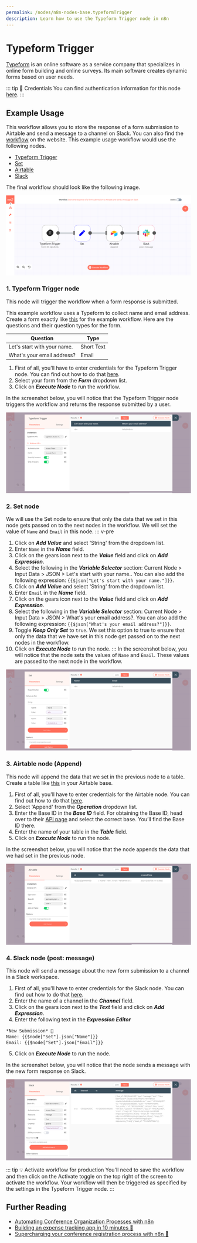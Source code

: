 ```yaml
---
permalink: /nodes/n8n-nodes-base.typeformTrigger
description: Learn how to use the Typeform Trigger node in n8n
---
```


# Typeform Trigger

[Typeform](https://www.typeform.com/) is an online software as a service company that specializes in online form building and online surveys. Its main software creates dynamic forms based on user needs.

::: tip 🔑 Credentials
You can find authentication information for this node [here](../../../credentials/Typeform/README.md).
:::


## Example Usage

This workflow allows you to store the response of a form submission to Airtable and send a message to a channel on Slack. You can also find the [workflow](https://n8n.io/workflows/916) on the website. This example usage workflow would use the following nodes.
- [Typeform Trigger]()
- [Set](../../core-nodes/Set/README.md)
- [Airtable](../../nodes/Airtable/README.md)
- [Slack](../../nodes/Slack/README.md)

The final workflow should look like the following image.

![A workflow with the Typeform Trigger node](./workflow.png)


### 1. Typeform Trigger node

This node will trigger the workflow when a form response is submitted.

This example workflow uses a Typeform to collect name and email address. Create a form exactly like [this](https://n8ndocsburner.typeform.com/to/dpr2kxSL) for the example workflow. Here are the questions and their question types for the form.

|Question | Type  |
|---------|-------|
|Let's start with your name. | Short Text |
|What's your email address? | Email |

1. First of all, you'll have to enter credentials for the Typeform Trigger node. You can find out how to do that [here](../../../credentials/Typeform/README.md).
2. Select your form from the ***Form*** dropdown list.
3. Click on ***Execute Node*** to run the workflow.

In the screenshot below, you will notice that the Typeform Trigger node triggers the workflow and returns the response submitted by a user.

![Using the Typeform Trigger node to trigger the workflow](./TypeformTrigger_node.png)

### 2. Set node

We will use the Set node to ensure that only the data that we set in this node gets passed on to the next nodes in the workflow. We will set the value of `Name` and `Email` in this node.
::: v-pre
1. Click on ***Add Value*** and select 'String' from the dropdown list.
2. Enter `Name` in the ***Name*** field.
3. Click on the gears icon next to the ***Value*** field and click on ***Add Expression***.
4. Select the following in the ***Variable Selector*** section: Current Node > Input Data > JSON > Let's start with your name.. You can also add the following expression: `{{$json["Let's start with your name."]}}`.
5. Click on ***Add Value*** and select 'String' from the dropdown list.
6. Enter `Email` in the ***Name*** field.
7. Click on the gears icon next to the ***Value*** field and click on ***Add Expression***.
8. Select the following in the ***Variable Selector*** section: Current Node > Input Data > JSON > What's your email address?. You can also add the following expression: `{{$json["What's your email address?"]}}`.
9. Toggle ***Keep Only Set*** to `true`. We set this option to true to ensure that only the data that we have set in this node get passed on to the next nodes in the workflow.
10. Click on ***Execute Node*** to run the node.
:::
In the screenshot below, you will notice that the node sets the values of `Name` and `Email`. These values are passed to the next node in the workflow.

![Using the Set node to set the values](./Set_node.png)

### 3. Airtable node (Append)

This node will append the data that we set in the previous node to a table. Create a table like [this](https://airtable.com/shreoj1AmTE6S6Eep) in your Airtable base.

1. First of all, you'll have to enter credentials for the Airtable node. You can find out how to do that [here](../../../credentials/Airtable/README.md).
2. Select 'Append' from the ***Operation*** dropdown list.
3. Enter the Base ID in the ***Base ID*** field. For obtaining the Base ID, head over to their [API page](https://airtable.com/api) and select the correct base. You’ll find the Base ID there.
4. Enter the name of your table in the ***Table*** field.
5. Click on ***Execute Node*** to run the node.

In the screenshot below, you will notice that the node appends the data that we had set in the previous node.

![Using the Airtable node to insert data into an Airtable table](./Airtable_node.png)

### 4. Slack node (post: message)

This node will send a message about the new form submission to a channel in a Slack workspace.

1. First of all, you'll have to enter credentials for the Slack node. You can find out how to do that [here](../../../credentials/Slack/README.md).
2. Enter the name of a channel in the ***Channel*** field.
3. Click on the gears icon next to the ***Text*** field and click on ***Add Expression***.
4. Enter the following text in the ***Expression Editor***
```
*New Submission* 🙌
Name: {{$node["Set"].json["Name"]}}
Email: {{$node["Set"].json["Email"]}}
```
5. Click on ***Execute Node*** to run the node.

In the screenshot below, you will notice that the node sends a message with the new form response on Slack.

![Using the Slack node to send a message to channel](./Slack_node.png)

::: tip 💡 Activate workflow for production
You'll need to save the workflow and then click on the Activate toggle on the top right of the screen to activate the workflow. Your workflow will then be triggered as specified by the settings in the Typeform Trigger node.
:::

## Further Reading

- [Automating Conference Organization Processes with n8n](https://medium.com/n8n-io/automating-conference-organization-processes-with-n8n-ab8f64a7a520)
- [Building an expense tracking app in 10 minutes 📱](https://medium.com/n8n-io/building-an-expense-tracking-app-in-10-minutes-74b0cececc90)
- [Supercharging your conference registration process with n8n 🎫](https://medium.com/n8n-io/supercharging-your-conference-registration-process-with-n8n-2831cdff37f9)
